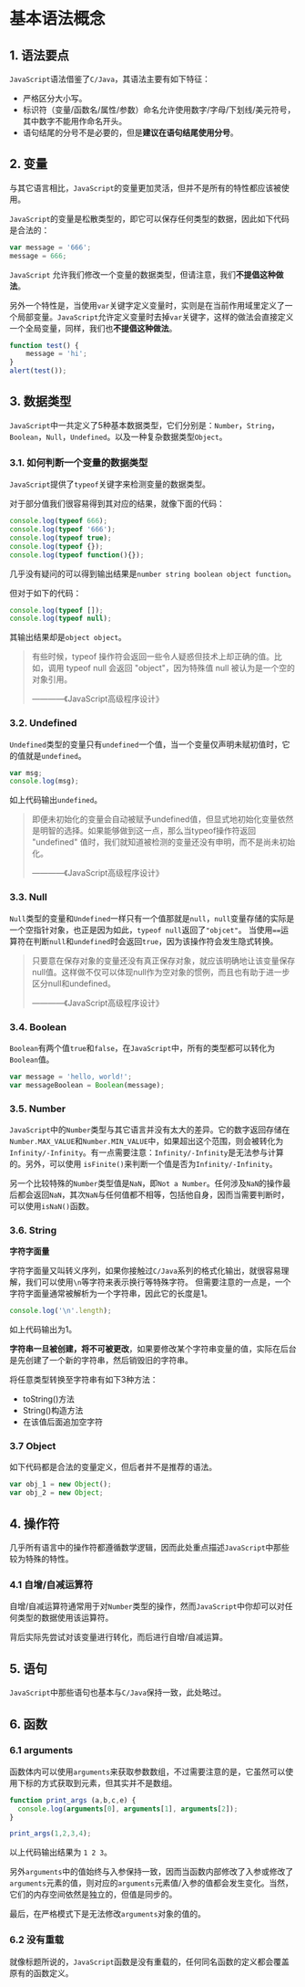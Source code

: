 # 基本语法概念

## 1. 语法要点
`JavaScript`语法借鉴了`C/Java`，其语法主要有如下特征：
- 严格区分大小写。
- 标识符（变量/函数名/属性/参数）命名允许使用数字/字母/下划线/美元符号，其中数字不能用作命名开头。
- 语句结尾的分号不是必要的，但是**建议在语句结尾使用分号**。

## 2. 变量 
与其它语言相比，`JavaScript`的变量更加灵活，但并不是所有的特性都应该被使用。

`JavaScript`的变量是松散类型的，即它可以保存任何类型的数据，因此如下代码是合法的：
~~~ JavaScript
var message = '666';
message = 666;
~~~
`JavaScript` 允许我们修改一个变量的数据类型，但请注意，我们**不提倡这种做法**。

另外一个特性是，当使用`var`关键字定义变量时，实则是在当前作用域里定义了一个局部变量。`JavaScript`允许定义变量时去掉`var`关键字，这样的做法会直接定义一个全局变量，同样，我们也**不提倡这种做法**。
~~~ JavaScript
function test() {
    message = 'hi';
}
alert(test());
~~~

## 3. 数据类型
`JavaScript`中一共定义了5种基本数据类型，它们分别是：`Number`，`String`，`Boolean`，`Null`，`Undefined`。以及一种复杂数据类型`Object`。

### 3.1. 如何判断一个变量的数据类型
`JavaScript`提供了`typeof`关键字来检测变量的数据类型。

对于部分值我们很容易得到其对应的结果，就像下面的代码：
~~~ JavaScript
console.log(typeof 666);
console.log(typeof '666');
console.log(typeof true);
console.log(typeof {});
console.log(typeof function(){});
~~~
几乎没有疑问的可以得到输出结果是`number string boolean object function`。

但对于如下的代码：
~~~ JavaScript
console.log(typeof []);
console.log(typeof null);
~~~
其输出结果却是`object object`。

> 有些时候，typeof 操作符会返回一些令人疑惑但技术上却正确的值。比如，调用 typeof null 会返回 "object"，因为特殊值 null 被认为是一个空的对象引用。
> 
> ————《JavaScript高级程序设计》

### 3.2. Undefined
`Undefined`类型的变量只有`undefined`一个值，当一个变量仅声明未赋初值时，它的值就是`undefined`。
~~~ JavaScript
var msg;
console.log(msg);
~~~
如上代码输出`undefined`。

> 即便未初始化的变量会自动被赋予undefined值，但显式地初始化变量依然是明智的选择。如果能够做到这一点，那么当typeof操作符返回 "undefined" 值时，我们就知道被检测的变量还没有申明，而不是尚未初始化。
> 
> ————《JavaScript高级程序设计》

### 3.3. Null
`Null`类型的变量和`Undefined`一样只有一个值那就是`null`，`null`变量存储的实际是一个空指针对象，也正是因为如此，`typeof null`返回了`"objcet"`。
当使用`==`运算符在判断`null`和`undefined`时会返回`true`，因为该操作符会发生隐式转换。
> 只要意在保存对象的变量还没有真正保存对象，就应该明确地让该变量保存null值。这样做不仅可以体现null作为空对象的惯例，而且也有助于进一步区分null和undefined。
> 
> ————《JavaScript高级程序设计》

### 3.4. Boolean
`Boolean`有两个值`true`和`false`，在`JavaScript`中，所有的类型都可以转化为 `Boolean`值。
~~~ JavaScript
var message = 'hello, world!';
var messageBoolean = Boolean(message);
~~~

### 3.5. Number
`JavaScript`中的`Number`类型与其它语言并没有太大的差异。它的数字返回存储在 `Number.MAX_VALUE`和`Number.MIN_VALUE`中，如果超出这个范围，则会被转化为 `Infinity/-Infinity`。有一点需要注意：`Infinity/-Infinity`是无法参与计算的。另外，可以使用 `isFinite()`来判断一个值是否为`Infinity/-Infinity`。

另一个比较特殊的`Number`类型值是`NaN`，即`Not a Number`。任何涉及`NaN`的操作最后都会返回`NaN`，其次`NaN`与任何值都不相等，包括他自身，因而当需要判断时，可以使用`isNaN()`函数。

### 3.6. String

**字符字面量**

字符字面量又叫转义序列，如果你接触过`C/Java`系列的格式化输出，就很容易理解，我们可以使用`\n`等字符来表示换行等特殊字符。
但需要注意的一点是，一个字符字面量通常被解析为一个字符串，因此它的长度是1。
~~~ JavaScript
console.log('\n'.length);
~~~
如上代码输出为1。

**字符串一旦被创建，将不可被更改**，如果要修改某个字符串变量的值，实际在后台是先创建了一个新的字符串，然后销毁旧的字符串。

将任意类型转换至字符串有如下3种方法：
- toString()方法
- String()构造方法
- 在该值后面追加空字符


### 3.7 Object
如下代码都是合法的变量定义，但后者并不是推荐的语法。
~~~ JavaScript
var obj_1 = new Object();
var obj_2 = new Object;
~~~

## 4. 操作符
几乎所有语言中的操作符都遵循数学逻辑，因而此处重点描述`JavaScript`中那些较为特殊的特性。
### 4.1 自增/自减运算符
自增/自减运算符通常用于对`Number`类型的操作，然而`JavaScript`中你却可以对任何类型的数据使用该运算符。

背后实际先尝试对该变量进行转化，而后进行自增/自减运算。

## 5. 语句
`JavaScript`中那些语句也基本与`C/Java`保持一致，此处略过。

## 6. 函数
### 6.1 arguments
函数体内可以使用`arguments`来获取参数数组，不过需要注意的是，它虽然可以使用下标的方式获取到元素，但其实并不是数组。
~~~ JavaScript
function print_args (a,b,c,e) {
  console.log(arguments[0], arguments[1], arguments[2]);
}

print_args(1,2,3,4);
~~~ 
以上代码输出结果为 `1 2 3`。

另外`arguments`中的值始终与入参保持一致，因而当函数内部修改了入参或修改了`arguments`元素的值，则对应的`arguments`元素值/入参的值都会发生变化。当然，它们的内存空间依然是独立的，但值是同步的。

最后，在严格模式下是无法修改`arguments`对象的值的。

### 6.2 没有重载
就像标题所说的，`JavaScript`函数是没有重载的，任何同名函数的定义都会覆盖原有的函数定义。